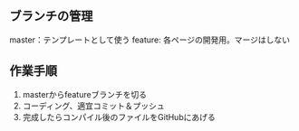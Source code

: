 ## ブランチの管理
master：テンプレートとして使う
feature: 各ページの開発用。マージはしない

## 作業手順
1. masterからfeatureブランチを切る
2. コーディング、適宜コミット＆プッシュ
3. 完成したらコンパイル後のファイルをGitHubにあげる


